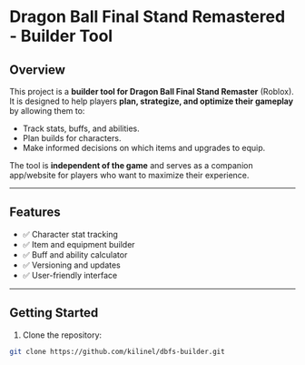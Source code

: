 # Dragon Ball Final Stand Remastered - Builder Tool

## Overview

This project is a **builder tool for Dragon Ball Final Stand Remaster** (Roblox).  
It is designed to help players **plan, strategize, and optimize their gameplay** by allowing them to:

- Track stats, buffs, and abilities.
- Plan builds for characters.
- Make informed decisions on which items and upgrades to equip.

The tool is **independent of the game** and serves as a companion app/website for players who want to maximize their experience.

---

## Features

- ✅ Character stat tracking  
- ✅ Item and equipment builder  
- ✅ Buff and ability calculator  
- ✅ Versioning and updates  
- ✅ User-friendly interface  

---

## Getting Started

1. Clone the repository:

```bash
git clone https://github.com/kilinel/dbfs-builder.git
